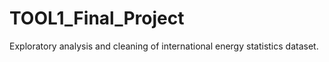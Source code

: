 # TOOL1_Final_Project
Exploratory analysis and cleaning of international energy statistics dataset.
